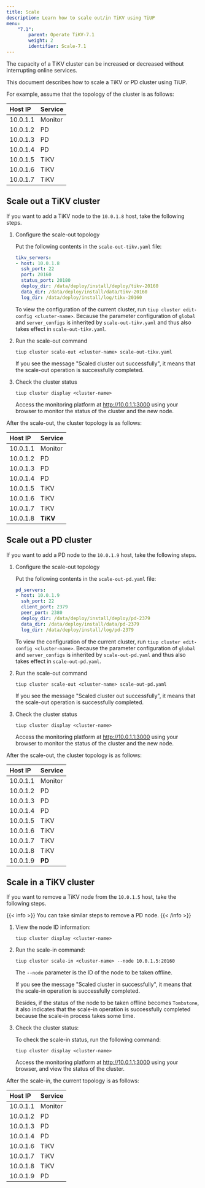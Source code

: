```yaml
---
title: Scale
description: Learn how to scale out/in TiKV using TiUP
menu:
    "7.1":
        parent: Operate TiKV-7.1
        weight: 2
        identifier: Scale-7.1
---
```


The capacity of a TiKV cluster can be increased or decreased without interrupting online services.

This document describes how to scale a TiKV or PD cluster using TiUP.

For example, assume that the topology of the cluster is as follows:

| Host IP  | Service |
|:-------- |:------- |
| 10.0.1.1 | Monitor |
| 10.0.1.2 | PD      |
| 10.0.1.3 | PD      |
| 10.0.1.4 | PD      |
| 10.0.1.5 | TiKV    |
| 10.0.1.6 | TiKV    |
| 10.0.1.7 | TiKV    |

## Scale out a TiKV cluster

If you want to add a TiKV node to the `10.0.1.8` host, take the following steps.

1. Configure the scale-out topology

    Put the following contents in the `scale-out-tikv.yaml` file:

    ```yaml
    tikv_servers:
    - host: 10.0.1.8
      ssh_port: 22
      port: 20160
      status_port: 20180
      deploy_dir: /data/deploy/install/deploy/tikv-20160
      data_dir: /data/deploy/install/data/tikv-20160
      log_dir: /data/deploy/install/log/tikv-20160
    ```

    To view the configuration of the current cluster, run `tiup cluster edit-config <cluster-name>`. Because the parameter configuration of `global` and `server_configs` is inherited by `scale-out-tikv.yaml` and thus also takes effect in `scale-out-tikv.yaml`.

2. Run the scale-out command

    ```shell
    tiup cluster scale-out <cluster-name> scale-out-tikv.yaml
    ```

    If you see the message "Scaled cluster <cluster-name> out successfully", it means that the scale-out operation is successfully completed.

3. Check the cluster status

    ```shell
    tiup cluster display <cluster-name>
    ```

    Access the monitoring platform at <http://10.0.1.1:3000> using your browser to monitor the status of the cluster and the new node.

After the scale-out, the cluster topology is as follows:

| Host IP  | Service |
|:-------- |:------- |
| 10.0.1.1 | Monitor |
| 10.0.1.2 | PD      |
| 10.0.1.3 | PD      |
| 10.0.1.4 | PD      |
| 10.0.1.5 | TiKV    |
| 10.0.1.6 | TiKV    |
| 10.0.1.7 | TiKV    |
| 10.0.1.8 | **TiKV**|

## Scale out a PD cluster

If you want to add a PD node to the `10.0.1.9` host, take the following steps.

1. Configure the scale-out topology

    Put the following contents in the `scale-out-pd.yaml` file:

    ```yaml
    pd_servers:
    - host: 10.0.1.9
      ssh_port: 22
      client_port: 2379
      peer_port: 2380
      deploy_dir: /data/deploy/install/deploy/pd-2379
      data_dir: /data/deploy/install/data/pd-2379
      log_dir: /data/deploy/install/log/pd-2379
    ```

    To view the configuration of the current cluster, run `tiup cluster edit-config <cluster-name>`. Because the parameter configuration of `global` and `server_configs` is inherited by `scale-out-pd.yaml` and thus also takes effect in `scale-out-pd.yaml`.

2. Run the scale-out command

    ```shell
    tiup cluster scale-out <cluster-name> scale-out-pd.yaml
    ```

    If you see the message "Scaled cluster <cluster-name> out successfully", it means that the scale-out operation is successfully completed.

3. Check the cluster status

    ```shell
    tiup cluster display <cluster-name>
    ```

    Access the monitoring platform at <http://10.0.1.1:3000> using your browser to monitor the status of the cluster and the new node.

After the scale-out, the cluster topology is as follows:

| Host IP  | Service |
|:-------- |:------- |
| 10.0.1.1 | Monitor |
| 10.0.1.2 | PD      |
| 10.0.1.3 | PD      |
| 10.0.1.4 | PD      |
| 10.0.1.5 | TiKV    |
| 10.0.1.6 | TiKV    |
| 10.0.1.7 | TiKV    |
| 10.0.1.8 | TiKV    |
| 10.0.1.9 | **PD**  |

## Scale in a TiKV cluster

If you want to remove a TiKV node from the `10.0.1.5` host, take the following steps.

{{< info >}}
You can take similar steps to remove a PD node.
{{< /info >}}

1. View the node ID information:

    ```shell
    tiup cluster display <cluster-name>
    ```

2. Run the scale-in command:

    ```shell
    tiup cluster scale-in <cluster-name> --node 10.0.1.5:20160
    ```

    The `--node` parameter is the ID of the node to be taken offline.

    If you see the message "Scaled cluster in successfully", it means that the scale-in operation is successfully completed.
    
    Besides, if the status of the node to be taken offline becomes `Tombstone`, it also indicates that the scale-in operation is successfully completed because the scale-in process takes some time.
   
3. Check the cluster status:

    To check the scale-in status, run the following command:

    ```shell
    tiup cluster display <cluster-name>
    ```

    Access the monitoring platform at <http://10.0.1.1:3000> using your browser, and view the status of the cluster.

After the scale-in, the current topology is as follows:

| Host IP  | Service |
|:-------- |:------- |
| 10.0.1.1 | Monitor |
| 10.0.1.2 | PD      |
| 10.0.1.3 | PD      |
| 10.0.1.4 | PD      |
| 10.0.1.6 | TiKV    |
| 10.0.1.7 | TiKV    |
| 10.0.1.8 | TiKV    |
| 10.0.1.9 | PD      |
